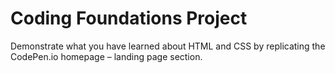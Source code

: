 # Coding Foundations Project
 Demonstrate what you have learned about HTML and CSS by replicating the CodePen.io homepage – landing page section.
